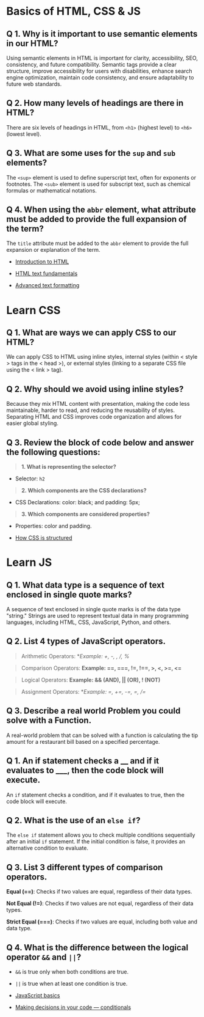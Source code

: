 # Basics of HTML, CSS & JS

## Q 1. Why is it important to use semantic elements in our HTML?

Using semantic elements in HTML is important for clarity, accessibility, SEO, consistency, and future compatibility. Semantic tags provide a clear structure, improve accessibility for users with disabilities, enhance search engine optimization, maintain code consistency, and ensure adaptability to future web standards.

## Q 2. How many levels of headings are there in HTML?

There are six levels of headings in HTML, from `<h1>` (highest level) to `<h6>` (lowest level).

## Q 3. What are some uses for the `sup` and `sub` elements?

The `<sup>` element is used to define superscript text, often for exponents or footnotes. The `<sub>` element is used for subscript text, such as chemical formulas or mathematical notations.

## Q 4. When using the `abbr` element, what attribute must be added to provide the full expansion of the term?

The `title` attribute must be added to the `abbr` element to provide the full expansion or explanation of the term.

- [Introduction to HTML](https://developer.mozilla.org/en-US/docs/Learn/HTML/Introduction_to_HTML)

- [HTML text fundamentals](https://developer.mozilla.org/en-US/docs/Learn/HTML/Introduction_to_HTML/HTML_text_fundamentals)

- [Advanced text formatting](https://developer.mozilla.org/en-US/docs/Learn/HTML/Introduction_to_HTML/Advanced_text_formatting)

# Learn CSS

## Q 1. What are ways we can apply CSS to our HTML?

We can apply CSS to HTML using inline styles, internal styles (within < style > tags in the < head >), or external styles (linking to a separate CSS file using the < link > tag).

## Q 2. Why should we avoid using inline styles?

Because they mix HTML content with presentation, making the code less maintainable, harder to read, and reducing the reusability of styles. Separating HTML and CSS improves code organization and allows for easier global styling.

## Q 3. Review the block of code below and answer the following questions:

> **1. What is representing the selector?**

- Selector: `h2`

> **2. Which components are the CSS declarations?**

- CSS Declarations: color: black; and padding: 5px;

> **3. Which components are considered properties?**

- Properties: color and padding. 

- [How CSS is structured](https://developer.mozilla.org/en-US/docs/Learn/CSS/First_steps/How_CSS_is_structured)

# Learn JS

## Q 1. What data type is a sequence of text enclosed in single quote marks?

A sequence of text enclosed in single quote marks is of the data type "string." Strings are used to represent textual data in many programming languages, including HTML, CSS, JavaScript, Python, and others.

## Q 2. List 4 types of JavaScript operators.

> Arithmetic Operators: **Example: +, -, *, /, %**

> Comparison Operators: **Example: ==, ===, !=, !==, >, <, >=, <=**

> Logical Operators: **Example: && (AND), || (OR), ! (NOT)**

> Assignment Operators: **Example: =, +=, -=, *=, /=**

## Q 3. Describe a real world Problem you could solve with a Function.

A real-world problem that can be solved with a function is calculating the tip amount for a restaurant bill based on a specified percentage.

## Q 1. An if statement checks a __ and if it evaluates to ___, then the code block will execute.

An `if` statement checks a condition, and if it evaluates to true, then the code block will execute.

## Q 2. What is the use of an `else if`?

The `else if` statement allows you to check multiple conditions sequentially after an initial `if` statement. If the initial condition is false, it provides an alternative condition to evaluate.

## Q 3. List 3 different types of comparison operators.

**Equal (==)**: Checks if two values are equal, regardless of their data types.

**Not Equal (!=)**: Checks if two values are not equal, regardless of their data types.

**Strict Equal (===)**: Checks if two values are equal, including both value and data type.

## Q 4. What is the difference between the logical operator `&&` and `||`?

- `&&` is true only when both conditions are true.
- `||` is true when at least one condition is true.

- [JavaScript basics](https://developer.mozilla.org/en-US/docs/Learn/Getting_started_with_the_web/JavaScript_basics#what_is_javascript)

- [Making decisions in your code — conditionals](https://developer.mozilla.org/en-US/docs/Learn/JavaScript/Building_blocks/conditionals)